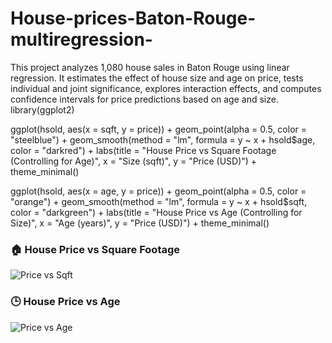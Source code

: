 # House-prices-Baton-Rouge-multiregression-
This project analyzes 1,080 house sales in Baton Rouge using linear regression. It estimates the effect of house size and age on price, tests individual and joint significance, explores interaction effects, and computes confidence intervals for price predictions based on age and size.
library(ggplot2)

ggplot(hsold, aes(x = sqft, y = price)) +
  geom_point(alpha = 0.5, color = "steelblue") +
  geom_smooth(method = "lm", formula = y ~ x + hsold$age, color = "darkred") +
  labs(title = "House Price vs Square Footage (Controlling for Age)",
       x = "Size (sqft)",
       y = "Price (USD)") +
  theme_minimal()

ggplot(hsold, aes(x = age, y = price)) +
  geom_point(alpha = 0.5, color = "orange") +
  geom_smooth(method = "lm", formula = y ~ x + hsold$sqft, color = "darkgreen") +
  labs(title = "House Price vs Age (Controlling for Size)",
       x = "Age (years)",
       y = "Price (USD)") +
  theme_minimal()

### 🏠 House Price vs Square Footage
![Price vs Sqft](visualizations/price_vs_sqft.png)

### 🕒 House Price vs Age
![Price vs Age](visualizations/price_vs_age.png)
